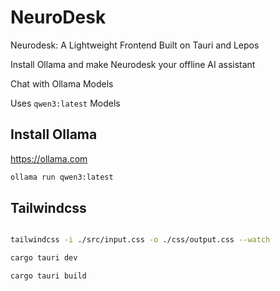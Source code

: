 # NeuroDesk

Neurodesk: A Lightweight Frontend Built on Tauri and Lepos

Install Ollama and make Neurodesk your offline AI assistant

 Chat with Ollama Models

 Uses `qwen3:latest` Models


 ## Install Ollama
 https://ollama.com

 ```bash
 ollama run qwen3:latest
 ```

## Tailwindcss

```bash

tailwindcss -i ./src/input.css -o ./css/output.css --watch

```
```bash
cargo tauri dev

```


```bash
cargo tauri build
```

